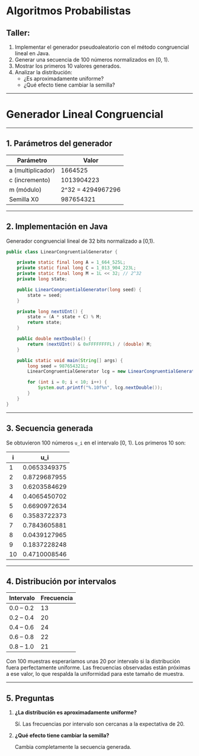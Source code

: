 # Algoritmos Probabilistas

## Taller:



1. Implementar el generador pseudoaleatorio con el método congruencial lineal en Java.
2. Generar una secuencia de 100 números normalizados en [0, 1).
3. Mostrar los primeros 10 valores generados.
4. Analizar la distribución:
   - ¿Es aproximadamente uniforme?
   - ¿Qué efecto tiene cambiar la semilla?

---

# Generador Lineal Congruencial

---

## 1. Parámetros del generador

| Parámetro | Valor |
|-----------|-------|
| a (multiplicador) | 1664525 |
| c (incremento) | 1013904223 |
| m (módulo) | 2^32 = 4294967296 |
| Semilla X0 | 987654321 |

---

## 2. Implementación en Java
Generador congruencial lineal de 32 bits normalizado a [0,1).

```java
public class LinearCongruentialGenerator {

    private static final long A = 1_664_525L;
    private static final long C = 1_013_904_223L;
    private static final long M = 1L << 32; // 2^32
    private long state;

    public LinearCongruentialGenerator(long seed) {
        state = seed;
    }

    private long nextUInt() {
        state = (A * state + C) % M;
        return state;
    }

    public double nextDouble() {
        return (nextUInt() & 0xFFFFFFFFL) / (double) M;
    }

    public static void main(String[] args) {
        long seed = 987654321L;
        LinearCongruentialGenerator lcg = new LinearCongruentialGenerator(seed);

        for (int i = 0; i < 10; i++) {
            System.out.printf("%.10f%n", lcg.nextDouble());
        }
    }
}
```

---

## 3. Secuencia generada

Se obtuvieron 100 números `u_i` en el intervalo [0, 1). Los primeros 10 son:

| i | u_i |
|---|----------------|
| 1 | 0.0653349375 |
| 2 | 0.8729687955 |
| 3 | 0.6203584629 |
| 4 | 0.4065450702 |
| 5 | 0.6690972634 |
| 6 | 0.3583722373 |
| 7 | 0.7843605881 |
| 8 | 0.0439127965 |
| 9 | 0.1837228248 |
| 10 | 0.4710008546 |

---

## 4. Distribución por intervalos

| Intervalo | Frecuencia |
|-----------|------------|
| 0.0 – 0.2 | 13 |
| 0.2 – 0.4 | 20 |
| 0.4 – 0.6 | 24 |
| 0.6 – 0.8 | 22 |
| 0.8 – 1.0 | 21 |

Con 100 muestras esperaríamos unas 20 por intervalo si la distribución fuera perfectamente uniforme.
Las frecuencias observadas están próximas a ese valor, lo que respalda la uniformidad para este tamaño de muestra.

---

## 5. Preguntas

1. **¿La distribución es aproximadamente uniforme?**

   Sí. Las frecuencias por intervalo son cercanas a la expectativa de 20.


2. **¿Qué efecto tiene cambiar la semilla?**

   Cambia completamente la secuencia generada.
